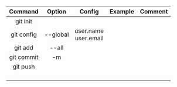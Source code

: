 |  Command   |  Option  |          Config           | Example | Comment |
| :--------: | :------: | :-----------------------: | :-----: | :-----: |
|  git init  |          |                           |         |         |
| git config | --global | user.name<br />user.email |         |         |
|  git add   |  --all   |                           |         |         |
| git commit |    -m    |                           |         |         |
|  git push  |          |                           |         |         |
|            |          |                           |         |         |
|            |          |                           |         |         |
|            |          |                           |         |         |
|            |          |                           |         |         |

